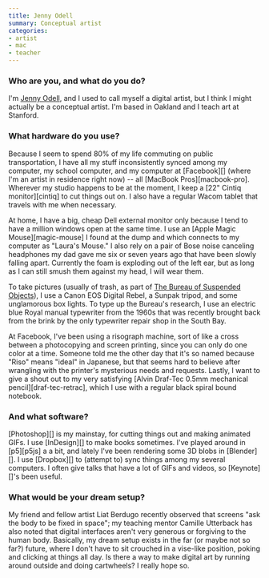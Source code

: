 ```yaml
---
title: Jenny Odell
summary: Conceptual artist
categories:
- artist
- mac
- teacher
---
```


### Who are you, and what do you do?

I'm [Jenny Odell](http://www.jennyodell.com/ "Jenny's website."), and I used to call myself a digital artist, but I think I might actually be a conceptual artist. I'm based in Oakland and I teach art at Stanford.

### What hardware do you use?

Because I seem to spend 80% of my life commuting on public transportation, I have all my stuff inconsistently synced among my computer, my school computer, and my computer at [Facebook][] (where I'm an artist in residence right now) -- all [MacBook Pros][macbook-pro]. Wherever my studio happens to be at the moment, I keep a [22" Cintiq monitor][cintiq] to cut things out on. I also have a regular Wacom tablet that travels with me when necessary.

At home, I have a big, cheap Dell external monitor only because I tend to have a million windows open at the same time. I use an [Apple Magic Mouse][magic-mouse] I found at the dump and which connects to my computer as "Laura's Mouse." I also rely on a pair of Bose noise canceling headphones my dad gave me six or seven years ago that have been slowly falling apart. Currently the foam is exploding out of the left ear, but as long as I can still smush them against my head, I will wear them.

To take pictures (usually of trash, as part of [The Bureau of Suspended Objects](http://www.jennyodell.com/bso.html "Jenny's archive of things passing through SF's dump.")), I use a Canon EOS Digital Rebel, a Sunpak tripod, and some unglamorous box lights. To type up the Bureau's research, I use an electric blue Royal manual typewriter from the 1960s that was recently brought back from the brink by the only typewriter repair shop in the South Bay.

At Facebook, I've been using a risograph machine, sort of like a cross between a photocopying and screen printing, since you can only do one color at a time. Someone told me the other day that it's so named because "Riso" means "ideal" in Japanese, but that seems hard to believe after wrangling with the printer's mysterious needs and requests. 
Lastly, I want to give a shout out to my very satisfying [Alvin Draf-Tec 0.5mm mechanical pencil][draf-tec-retrac], which I use with a regular black spiral bound notebook.

### And what software?

[Photoshop][] is my mainstay, for cutting things out and making animated GIFs. I use [InDesign][] to make books sometimes. I've played around in [p5][p5js] a a bit, and lately I've been rendering some 3D blobs in [Blender][]. I use [Dropbox][] to (attempt to) sync things among my several computers. I often give talks that have a lot of GIFs and videos, so [Keynote][]'s been useful.

### What would be your dream setup?

My friend and fellow artist Liat Berdugo recently observed that screens "ask the body to be fixed in space"; my teaching mentor Camille Utterback has also noted that digital interfaces aren't very generous or forgiving to the human body. Basically, my dream setup exists in the far (or maybe not so far?) future, where I don't have to sit crouched in a vise-like position, poking and clicking at things all day. Is there a way to make digital art by running around outside and doing cartwheels? I really hope so.